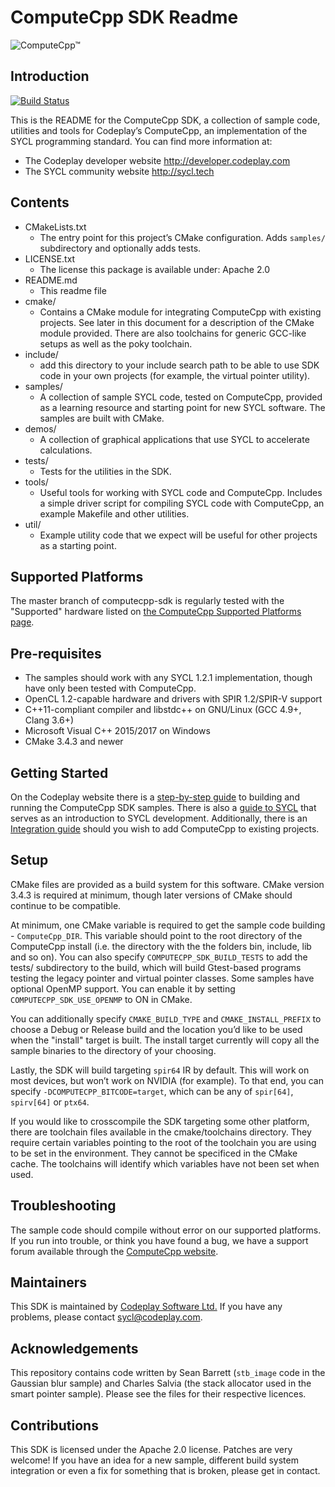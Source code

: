 # ComputeCpp SDK Readme

![ComputeCpp™]

## Introduction

[![Build Status]](https://travis-ci.org/codeplaysoftware/computecpp-sdk)

This is the README for the ComputeCpp SDK, a collection of sample code,
utilities and tools for Codeplay’s ComputeCpp, an implementation of the
SYCL programming standard. You can find more information at:

* The Codeplay developer website http://developer.codeplay.com
* The SYCL community website http://sycl.tech

## Contents

* CMakeLists.txt
  * The entry point for this project’s CMake configuration. Adds `samples/`
    subdirectory and optionally adds tests.
* LICENSE.txt
  * The license this package is available under: Apache 2.0
* README.md
  * This readme file
* cmake/
  * Contains a CMake module for integrating ComputeCpp with existing
    projects. See later in this document for a description of the
    CMake module provided. There are also toolchains for generic
    GCC-like setups as well as the poky toolchain.
* include/
  * add this directory to your include search path to be able to use
    SDK code in your own projects (for example, the virtual pointer utility).
* samples/
  * A collection of sample SYCL code, tested on ComputeCpp, provided
    as a learning resource and starting point for new SYCL software.
    The samples are built with CMake.
* demos/
  * A collection of graphical applications that use SYCL to accelerate
    calculations.
* tests/
  * Tests for the utilities in the SDK.
* tools/
  * Useful tools for working with SYCL code and ComputeCpp. Includes
    a simple driver script for compiling SYCL code with ComputeCpp,
    an example Makefile and other utilities.
* util/
  * Example utility code that we expect will be useful for other
    projects as a starting point.

## Supported Platforms

The master branch of computecpp-sdk is regularly tested with the "Supported" 
hardware listed on [the ComputeCpp Supported Platforms page]. 

## Pre-requisites

* The samples should work with any SYCL 1.2.1 implementation, though
  have only been tested with ComputeCpp.
* OpenCL 1.2-capable hardware and drivers with SPIR 1.2/SPIR-V support
* C++11-compliant compiler and libstdc++ on GNU/Linux (GCC 4.9+, Clang 3.6+)
* Microsoft Visual C++ 2015/2017 on Windows
* CMake 3.4.3 and newer

## Getting Started

On the Codeplay website there is a [step-by-step guide] to building and running 
the ComputeCpp SDK samples. There is also a [guide to SYCL] that serves as an
introduction to SYCL development. Additionally, there is an
[Integration guide] should you wish to add ComputeCpp to existing projects.

## Setup

CMake files are provided as a build system for this software. CMake
version 3.4.3 is required at minimum, though later versions of CMake
should continue to be compatible.

At minimum, one CMake variable is required to get the sample code
building - `ComputeCpp_DIR`. This variable should point to the root
directory of the ComputeCpp install (i.e. the directory with the the
folders bin, include, lib and so on). You can also specify
`COMPUTECPP_SDK_BUILD_TESTS` to add the tests/ subdirectory to the
build, which will build Gtest-based programs testing the legacy pointer
and virtual pointer classes. Some samples have optional OpenMP support.
You can enable it by setting `COMPUTECPP_SDK_USE_OPENMP` to ON in
CMake.

You can additionally specify `CMAKE_BUILD_TYPE` and
`CMAKE_INSTALL_PREFIX` to choose a Debug or Release build and the
location you’d like to be used when the "install" target is built. The
install target currently will copy all the sample binaries to the
directory of your choosing.

Lastly, the SDK will build targeting `spir64` IR by default. This will
work on most devices, but won’t work on NVIDIA (for example). To that
end, you can specify `-DCOMPUTECPP_BITCODE=target`, which can be any of
`spir[64]`, `spirv[64]` or `ptx64`.

If you would like to crosscompile the SDK targeting some other platform,
there are toolchain files available in the cmake/toolchains directory.
They require certain variables pointing to the root of the toolchain you
are using to be set in the environment. They cannot be specificed in the
CMake cache. The toolchains will identify which variables have not been
set when used.

## Troubleshooting

The sample code should compile without error on our supported platforms.
If you run into trouble, or think you have found a bug, we have a support
forum available through the [ComputeCpp website].

## Maintainers

This SDK is maintained by [Codeplay Software Ltd.]
If you have any problems, please contact sycl@codeplay.com.

## Acknowledgements

This repository contains code written by Sean Barrett (`stb_image` code
in the Gaussian blur sample) and Charles Salvia (the stack allocator
used in the smart pointer sample). Please see the files for their
respective licences.

## Contributions

This SDK is licensed under the Apache 2.0 license. Patches are very
welcome! If you have an idea for a new sample, different build system
integration or even a fix for something that is broken, please get in
contact.

[ComputeCpp™]: https://www.codeplay.com/assets/images/codeplay-logo-black.svg
[Build Status]: https://travis-ci.org/codeplaysoftware/computecpp-sdk.svg?branch=master
[step-by-step guide]: https://developer.codeplay.com/computecppce/latest/getting-started-guide
[Integration guide]: https://developer.codeplay.com/computecppce/latest/integration-guide
[FAQ page]: https://developer.codeplay.com/computecppce/latest/faq
[Codeplay Software Ltd.]: https://www.codeplay.com
[ComputeCpp website]: https://developer.codeplay.com
[guide to SYCL]: https://developer.codeplay.com/products/computecpp/ce/guides/sycl-guide
[the ComputeCpp Supported Platforms page]: https://developer.codeplay.com/products/computecpp/ce/guides/platform-support